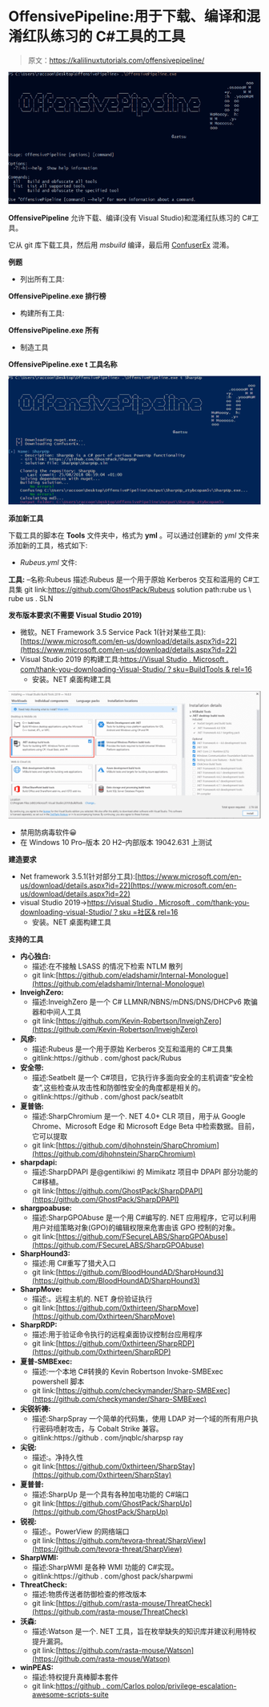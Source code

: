 # OffensivePipeline:用于下载、编译和混淆红队练习的 C#工具的工具

> 原文：<https://kalilinuxtutorials.com/offensivepipeline/>

[![OffensivePipeline : Tool To Download, Compile & Obfuscate C# Tools For Red Team Exercises](img//1fde8c29299917d526d2d72d6018728f.png "OffensivePipeline : Tool To Download, Compile & Obfuscate C# Tools For Red Team Exercises")](https://1.bp.blogspot.com/-yx5WICb8Dxg/YFgs6KkblUI/AAAAAAAAInc/M_HWEtNKDZ0IwnFU4z_50373N8AygEbIgCLcBGAsYHQ/s728/OffensivePipeline%25281%2529.png)

**OffensivePipeline** 允许下载、编译(没有 Visual Studio)和混淆红队练习的 C#工具。

它从 git 库下载工具，然后用 *msbuild* 编译，最后用 [ConfuserEx](https://github.com/mkaring/ConfuserEx/tree/v1.4.1) 混淆。

**例题**

*   列出所有工具:

**OffensivePipeline.exe 排行榜**

*   构建所有工具:

**OffensivePipeline.exe 所有**

*   制造工具

**OffensivePipeline.exe t 工具名称**

![](img//dde73b75d2dddf5e1a8b0d7c2fe694a1.png)

**添加新工具**

下载工具的脚本在 **Tools** 文件夹中，格式为 **yml** 。可以通过创建新的 *yml* 文件来添加新的工具，格式如下:

*   *Rubeus.yml* 文件:

**工具:**
–名称:Rubeus
描述:Rubeus 是一个用于原始 Kerberos 交互和滥用的 C#工具集
git link:https://github.com/GhostPack/Rubeus
solution path:rube us \ rube us . SLN

**发布版本要求(不需要 Visual Studio 2019)**

*   微软。NET Framework 3.5 Service Pack 1(针对某些工具):[https://www.microsoft.com/en-us/download/details.aspx?id=22](https://www.microsoft.com/en-us/download/details.aspx?id=22)
*   Visual Studio 2019 的构建工具:[https://Visual Studio . Microsoft . com/thank-you-downloading-Visual-Studio/？sku=BuildTools & rel=16](https://visualstudio.microsoft.com/thank-you-downloading-visual-studio/?sku=BuildTools&rel=16)
    *   安装。NET 桌面构建工具

![](img//b2ca7eecb88c87db9ca92ba79fabed2c.png)

*   禁用防病毒软件😀
*   在 Windows 10 Pro–版本 20 H2–内部版本 19042.631 上测试

**建造要求**

*   Net framework 3.5.1(针对部分工具):[https://www.microsoft.com/en-us/download/details.aspx?id=22](https://www.microsoft.com/en-us/download/details.aspx?id=22)
*   visual Studio 2019->[https://visual Studio . Microsoft . com/thank-you-downloading-visual-Studio/？sku =社区& rel=16](https://visualstudio.microsoft.com/thank-you-downloading-visual-studio/?sku=Community&rel=16)
    *   安装。NET 桌面构建工具

**支持的工具**

*   **内心独白:**
    *   描述:在不接触 LSASS 的情况下检索 NTLM 散列
    *   git link:[https://github.com/eladshamir/Internal-Monologue](https://github.com/eladshamir/Internal-Monologue)
*   **InveighZero:**
    *   描述:InveighZero 是一个 C# LLMNR/NBNS/mDNS/DNS/DHCPv6 欺骗器和中间人工具
    *   git link:[https://github.com/Kevin-Robertson/InveighZero](https://github.com/Kevin-Robertson/InveighZero)
*   **风疹:**
    *   描述:Rubeus 是一个用于原始 Kerberos 交互和滥用的 C#工具集
    *   gitlink:https://github . com/ghost pack/Rubus
*   **安全带:**
    *   描述:Seatbelt 是一个 C#项目，它执行许多面向安全的主机调查“安全检查”,这些检查从攻击性和防御性安全的角度都是相关的。
    *   gitlink:https://github . com/ghost pack/seatblt
*   **夏普铬:**
    *   描述:SharpChromium 是一个. NET 4.0+ CLR 项目，用于从 Google Chrome、Microsoft Edge 和 Microsoft Edge Beta 中检索数据。目前，它可以提取
    *   git link:[https://github.com/djhohnstein/SharpChromium](https://github.com/djhohnstein/SharpChromium)
*   **sharpdapi:**
    *   描述:SharpDPAPI 是@gentilkiwi 的 Mimikatz 项目中 DPAPI 部分功能的 C#移植。
    *   git link:[https://github.com/GhostPack/SharpDPAPI](https://github.com/GhostPack/SharpDPAPI)
*   **shargpoabuse:**
    *   描述:SharpGPOAbuse 是一个用 C#编写的. NET 应用程序，它可以利用用户对组策略对象(GPO)的编辑权限来危害由该 GPO 控制的对象。
    *   git link:[https://github.com/FSecureLABS/SharpGPOAbuse](https://github.com/FSecureLABS/SharpGPOAbuse)
*   **SharpHound3:**
    *   描述:用 C#重写了猎犬入口
    *   git link:[https://github.com/BloodHoundAD/SharpHound3](https://github.com/BloodHoundAD/SharpHound3)
*   **SharpMove:**
    *   描述:。远程主机的. NET 身份验证执行
    *   git link:[https://github.com/0xthirteen/SharpMove](https://github.com/0xthirteen/SharpMove)
*   **SharpRDP:**
    *   描述:用于验证命令执行的远程桌面协议控制台应用程序
    *   git link:[https://github.com/0xthirteen/SharpRDP](https://github.com/0xthirteen/SharpRDP)
*   **夏普-SMBExec:**
    *   描述:一个本地 C#转换的 Kevin Robertson Invoke-SMBExec powershell 脚本
    *   git link:[https://github.com/checkymander/Sharp-SMBExec](https://github.com/checkymander/Sharp-SMBExec)
*   **尖锐祈祷:**
    *   描述:SharpSpray 一个简单的代码集，使用 LDAP 对一个域的所有用户执行密码喷射攻击，与 Cobalt Strike 兼容。
    *   gitlink:https://github . com/jnqblc/sharpsp ray
*   **尖锐:**
    *   描述:。净持久性
    *   git link:[https://github.com/0xthirteen/SharpStay](https://github.com/0xthirteen/SharpStay)
*   **夏普普:**
    *   描述:SharpUp 是一个具有各种加电功能的 C#端口
    *   git link:[https://github.com/GhostPack/SharpUp](https://github.com/GhostPack/SharpUp)
*   **锐视:**
    *   描述:。PowerView 的网络端口
    *   git link:[https://github.com/tevora-threat/SharpView](https://github.com/tevora-threat/SharpView)
*   **SharpWMI:**
    *   描述:SharpWMI 是各种 WMI 功能的 C#实现。
    *   gitlink:https://github . com/ghost pack/sharpwmi
*   **ThreatCheck:**
    *   描述:物质传送者防御检查的修改版本
    *   git link:[https://github.com/rasta-mouse/ThreatCheck](https://github.com/rasta-mouse/ThreatCheck)
*   **沃森:**
    *   描述:Watson 是一个. NET 工具，旨在枚举缺失的知识库并建议利用特权提升漏洞。
    *   git link:[https://github.com/rasta-mouse/Watson](https://github.com/rasta-mouse/Watson)
*   **winPEAS:**
    *   描述:特权提升真棒脚本套件
    *   git link:[https://github . com/Carlos polop/privilege-escalation-awesome-scripts-suite](https://github.com/carlospolop/privilege-escalation-awesome-scripts-suite)